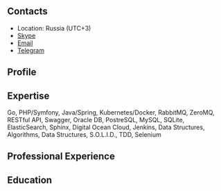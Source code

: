 ## Contacts
- Location: Russia (UTC+3)
- [Skype](skype:rustyfog?chat)
- [Email](mailto:OstretsovAA@gmail.com)
- [Telegram](tg://resolve?domain=OstretsovAA)

## Profile

## Expertise
Go, PHP/Symfony, Java/Spring, Kubernetes/Docker, RabbitMQ, ZeroMQ, RESTful API, Swagger, Oracle DB, PostreSQL, MySQL, SQLite, ElasticSearch, Sphinx, Digital Ocean Cloud, Jenkins, Data Structures, Algorithms, Data Structures, S.O.L.I.D., TDD, Selenium 

## Professional Experience

## Education
